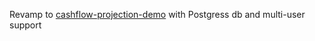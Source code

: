 Revamp to [cashflow-projection-demo](https://github.com/kimanziken/cashflow-projection-demo) with Postgress db and multi-user support
